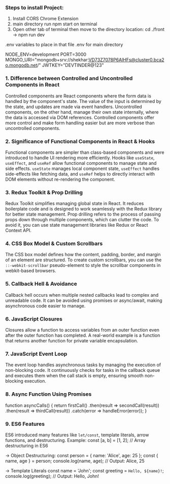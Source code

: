 ### Steps to install Project:
1. Install CORS Chrome Extension
2. main directory run npm start on terminal
3. Open other tab of terminal then move to the directory location: cd ./front -> npm run dev

.env variables to place in that file .env for main directory

NODE_ENV=development
PORT=3000
MONGO_URI="mongodb+srv://shekhar:VD73Z7078P6AlHFs@cluster0.bca2o.mongodb.net/"
JWTKEY="DEVTINDER@123"



### 1. Difference between Controlled and Uncontrolled Components in React
Controlled components are React components where the form data is handled by the component's state. The value of the input is determined by the state, and updates are made via event handlers. Uncontrolled components, on the other hand, manage their own state internally, where the data is accessed via DOM references. Controlled components offer more control and make form handling easier but are more verbose than uncontrolled components.

### 2. Significance of Functional Components in React & Hooks
Functional components are simpler than class-based components and were introduced to handle UI rendering more efficiently. Hooks like `useState`, `useEffect`, and `useRef` allow functional components to manage state and side effects. `useState` manages local component state, `useEffect` handles side-effects like fetching data, and `useRef` helps to directly interact with DOM elements without re-rendering the component.

### 3. Redux Toolkit & Prop Drilling
Redux Toolkit simplifies managing global state in React. It reduces boilerplate code and is designed to work seamlessly with the Redux library for better state management. Prop drilling refers to the process of passing props down through multiple components, which can clutter the code. To avoid it, you can use state management libraries like Redux or React Context API.

### 4. CSS Box Model & Custom Scrollbars
The CSS box model defines how the content, padding, border, and margin of an element are structured. To create custom scrollbars, you can use the `::-webkit-scrollbar` pseudo-element to style the scrollbar components in webkit-based browsers.

### 5. Callback Hell & Avoidance
Callback hell occurs when multiple nested callbacks lead to complex and unreadable code. It can be avoided using promises or async/await, making asynchronous code easier to manage.

### 6. JavaScript Closures
Closures allow a function to access variables from an outer function even after the outer function has completed. A real-world example is a function that returns another function for private variable encapsulation.

### 7. JavaScript Event Loop
The event loop handles asynchronous tasks by managing the execution of non-blocking code. It continuously checks for tasks in the callback queue and executes them when the call stack is empty, ensuring smooth non-blocking execution.

### 8. Async Function Using Promises
function asyncCalls() {
  return firstCall()
    .then(result => secondCall(result))
    .then(result => thirdCall(result))
    .catch(error => handleError(error));
} 

### 9. ES6 Features
ES6 introduced many features like `let/const`, template literals, arrow functions, and destructuring. Example:
const [a, b] = [1, 2]; // Array destructuring in ES6

-> Object Destructuring:
const person = { name: 'Alice', age: 25 };
const { name, age } = person;
console.log(name, age);  // Output: Alice, 25

-> Template Literals
const name = 'John';
const greeting = `Hello, ${name}!`;
console.log(greeting);  // Output: Hello, John!

